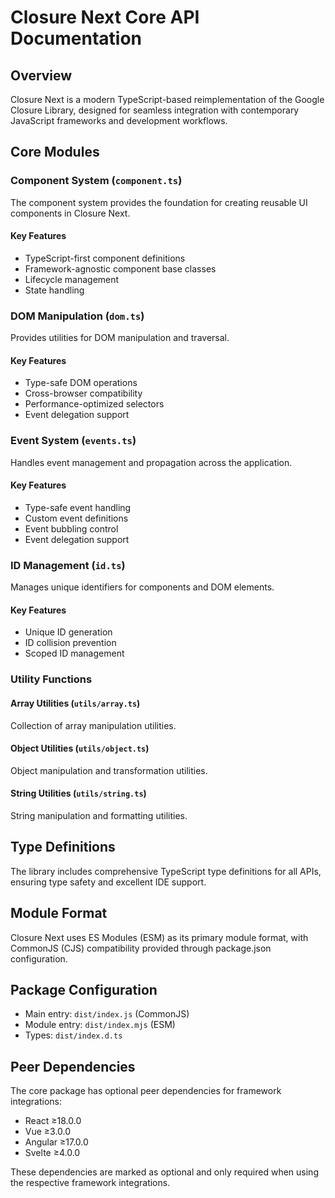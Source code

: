 # Closure Next Core API Documentation

## Overview
Closure Next is a modern TypeScript-based reimplementation of the Google Closure Library, designed for seamless integration with contemporary JavaScript frameworks and development workflows.

## Core Modules

### Component System (`component.ts`)
The component system provides the foundation for creating reusable UI components in Closure Next.

#### Key Features
- TypeScript-first component definitions
- Framework-agnostic component base classes
- Lifecycle management
- State handling

### DOM Manipulation (`dom.ts`)
Provides utilities for DOM manipulation and traversal.

#### Key Features
- Type-safe DOM operations
- Cross-browser compatibility
- Performance-optimized selectors
- Event delegation support

### Event System (`events.ts`)
Handles event management and propagation across the application.

#### Key Features
- Type-safe event handling
- Custom event definitions
- Event bubbling control
- Event delegation support

### ID Management (`id.ts`)
Manages unique identifiers for components and DOM elements.

#### Key Features
- Unique ID generation
- ID collision prevention
- Scoped ID management

### Utility Functions

#### Array Utilities (`utils/array.ts`)
Collection of array manipulation utilities.

#### Object Utilities (`utils/object.ts`)
Object manipulation and transformation utilities.

#### String Utilities (`utils/string.ts`)
String manipulation and formatting utilities.

## Type Definitions
The library includes comprehensive TypeScript type definitions for all APIs, ensuring type safety and excellent IDE support.

## Module Format
Closure Next uses ES Modules (ESM) as its primary module format, with CommonJS (CJS) compatibility provided through package.json configuration.

## Package Configuration
- Main entry: `dist/index.js` (CommonJS)
- Module entry: `dist/index.mjs` (ESM)
- Types: `dist/index.d.ts`

## Peer Dependencies
The core package has optional peer dependencies for framework integrations:
- React ≥18.0.0
- Vue ≥3.0.0
- Angular ≥17.0.0
- Svelte ≥4.0.0

These dependencies are marked as optional and only required when using the respective framework integrations.

